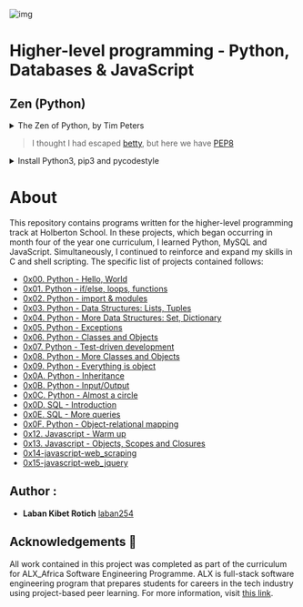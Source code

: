 ![img](https://assets.imaginablefutures.com/media/images/ALX_Logo.max-200x150.png)

# Higher-level programming - Python, Databases & JavaScript
## Zen (Python) 
<details>
<summary>The Zen of Python, by Tim Peters</summary>
<br>
Beautiful is better than ugly.<br>
Explicit is better than implicit.<br>
Simple is better than complex.<br>
Complex is better than complicated.<br>
Flat is better than nested.<br>
Sparse is better than dense.<br>
Readability counts.<br>
Special cases aren't special enough to break the rules.<br>
Although practicality beats purity.<br>
Errors should never pass silently.<br>
Unless explicitly silenced.<br>
In the face of ambiguity, refuse the temptation to guess.<br>
There should be one-- and preferably only one --obvious way to do it.<br>
Although that way may not be obvious at first unless you're Dutch.<br>
Now is better than never.<br>
Although never is often better than *right* now.<br>
If the implementation is hard to explain, it's a bad idea.<br>
If the implementation is easy to explain, it may be a good idea.<br>
Namespaces are one honking great idea -- let's do more of those!

</details>

>I thought I had escaped [betty](https://github.com/holbertonschool/Betty), but here we have [PEP8](https://www.python.org/dev/peps/pep-0008/)

<details>
<summary> Install Python3, pip3 and pycodestyle</summary>

- Pycodestyle is now the new standard of Python style code.

<pre>$ sudo apt-get install python3 python3-pip<br>$ pip install pycodestyle</pre>

- Confirm you have the right version.

<pre>$ pycodestyle --version<br>$</pre>

</details>

# About


This repository contains programs written for the higher-level programming
track at Holberton School. In these projects, which began occurring in month
four of the year one curriculum, I learned Python, MySQL and JavaScript.
Simultaneously, I continued to reinforce and expand my skills in C and shell
scripting. The specific list of projects contained follows:

* [0x00. Python - Hello, World](./0x00-python-hello_world)
* [0x01. Python - if/else, loops, functions](./0x01-python-if_else_loops_functions)
* [0x02. Python - import & modules](./0x02-python-import_modules)
* [0x03. Python - Data Structures: Lists, Tuples](./0x03-python-data_structures)
* [0x04. Python - More Data Structures: Set, Dictionary](./0x04-python-more_data_structures)
* [0x05. Python - Exceptions](./0x05-python-exceptions)
* [0x06. Python - Classes and Objects](./0x06-python-classes)
* [0x07. Python - Test-driven development](./0x07-python-test_driven_development)
* [0x08. Python - More Classes and Objects](./0x08-python-more_classes)
* [0x09. Python - Everything is object](./0x09-python-everything_is_object)
* [0x0A. Python - Inheritance](./0x0A-python-inheritance)
* [0x0B. Python - Input/Output](./0x0B-python-input_output)
* [0x0C. Python - Almost a circle](./0x0C-python-almost_a_circle)
* [0x0D. SQL - Introduction](./0x0D-SQL_introduction)
* [0x0E. SQL - More queries](./0x0E-SQL_more_queries)
* [0x0F. Python - Object-relational mapping](./0x0F-python-object_relational_mapping)
* [0x12. Javascript - Warm up](./0x12-javascript-warm_up)
* [0x13. Javascript - Objects, Scopes and Closures](./0x13-javascript_objects_scopes_closures)
* [0x14-javascript-web_scraping](./0x14-javascript-web_scraping)
* [0x15-javascript-web_jquery](./0x15-javascript-web_jquery)


## Author :

* **Laban Kibet Rotich**      [laban254](https://github.com/laban254)

## Acknowledgements :pray:

All work contained in this project was completed as part of the curriculum for
ALX_Africa Software Engineering Programme. ALX is full-stack software
engineering program that prepares students for careers in the tech industry
using project-based peer learning. For more information, visit
[this link](https://www.alxafrica.com/).




